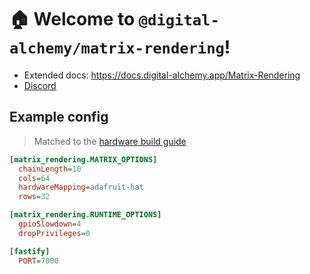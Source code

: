 # 🏠 Welcome to `@digital-alchemy/matrix-rendering`!

- Extended docs: https://docs.digital-alchemy.app/Matrix-Rendering
- [Discord](https://discord.com/invite/mtWHk36upW)

## Example config

> Matched to the [hardware build guide](https://docs.digital-alchemy.app/Matrix+Rendering/Hardware+Build+Guide)

```ini
[matrix_rendering.MATRIX_OPTIONS]
  chainLength=10
  cols=64
  hardwareMapping=adafruit-hat
  rows=32

[matrix_rendering.RUNTIME_OPTIONS]
  gpioSlowdown=4
  dropPrivileges=0

[fastify]
  PORT=7000
```

